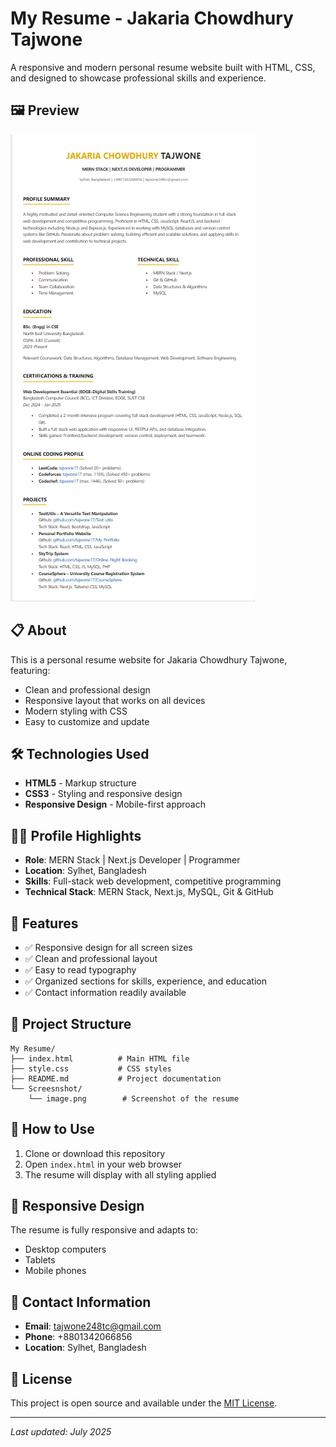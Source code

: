 # My Resume - Jakaria Chowdhury Tajwone

A responsive and modern personal resume website built with HTML, CSS, and designed to showcase professional skills and experience.

## 🖼️ Preview

![Resume Screenshot](Screesnshot/image.png)

## 📋 About

This is a personal resume website for Jakaria Chowdhury Tajwone, featuring:
- Clean and professional design
- Responsive layout that works on all devices
- Modern styling with CSS
- Easy to customize and update

## 🛠️ Technologies Used

- **HTML5** - Markup structure
- **CSS3** - Styling and responsive design
- **Responsive Design** - Mobile-first approach

## 👨‍💻 Profile Highlights

- **Role**: MERN Stack | Next.js Developer | Programmer
- **Location**: Sylhet, Bangladesh
- **Skills**: Full-stack web development, competitive programming
- **Technical Stack**: MERN Stack, Next.js, MySQL, Git & GitHub

## 🚀 Features

- ✅ Responsive design for all screen sizes
- ✅ Clean and professional layout
- ✅ Easy to read typography
- ✅ Organized sections for skills, experience, and education
- ✅ Contact information readily available

## 📂 Project Structure

```
My Resume/
├── index.html          # Main HTML file
├── style.css           # CSS styles
├── README.md           # Project documentation
└── Screesnshot/
    └── image.png        # Screenshot of the resume
```

## 🔧 How to Use

1. Clone or download this repository
2. Open `index.html` in your web browser
3. The resume will display with all styling applied

## 📱 Responsive Design

The resume is fully responsive and adapts to:
- Desktop computers
- Tablets
- Mobile phones

## 📧 Contact Information

- **Email**: tajwone248tc@gmail.com
- **Phone**: +8801342066856
- **Location**: Sylhet, Bangladesh

## 📝 License

This project is open source and available under the [MIT License](LICENSE).

---

*Last updated: July 2025*
